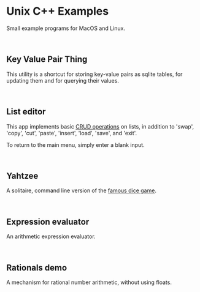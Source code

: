 # Unix C++ Examples

Small example programs for MacOS and Linux.

<br>

## Key Value Pair Thing 

This utility is a shortcut for storing key-value pairs as sqlite tables, for updating them and for querying their values.

<br>

## List editor

This app implements basic [CRUD operations](https://en.wikipedia.org/wiki/Create,_read,_update_and_delete) on lists, in addition to 'swap', 'copy', 'cut', 'paste', 'insert', 'load', 'save', and 'exit'.

To return to the main menu, simply enter a blank input.

<br>

## Yahtzee

A solitaire, command line version of the [famous dice game](https://en.wikipedia.org/wiki/Yahtzee).

<br>

## Expression evaluator

An arithmetic expression evaluator.

<br>

## Rationals demo

A mechanism for rational number arithmetic, without using floats.
